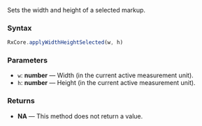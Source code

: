 Sets the width and height of a selected markup.

### Syntax

```typescript
RxCore.applyWidthHeightSelected(w, h)
```

### Parameters

- `w`: **number** — Width (in the current active measurement unit).
- `h`: **number** — Height (in the current active measurement unit).

### Returns

- **NA** — This method does not return a value.